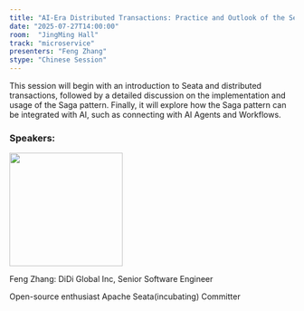 ```yaml
---
title: "AI-Era Distributed Transactions: Practice and Outlook of the Seata Saga Pattern"
date: "2025-07-27T14:00:00"
room:  "JingMing Hall"
track: "microservice"
presenters: "Feng Zhang"
stype: "Chinese Session"
---
```


This session will begin with an introduction to Seata and distributed transactions, followed by a detailed discussion on the implementation and usage of the Saga pattern. Finally, it will explore how the Saga pattern can be integrated with AI, such as connecting with AI Agents and Workflows.

### Speakers:


<img src="https://sessionize.com/image/ff07-400o400o1-9EDorTxm4s8EUAGsan1y1V.jpg" width="200" /><br/>

Feng Zhang: DiDi Global Inc, Senior Software Engineer

Open-source enthusiast
Apache Seata(incubating)  Committer